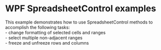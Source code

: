 # WPF SpreadsheetControl examples


<p>This example demonstrates how to use SpreadsheetControl methods to accomplish the following tasks:<br />
- change formatting of selected cells and ranges<br />
- select multiple non-adjacent ranges<br />
- freeze and unfreeze rows and columns </p><p><br />
</p>

<br/>


